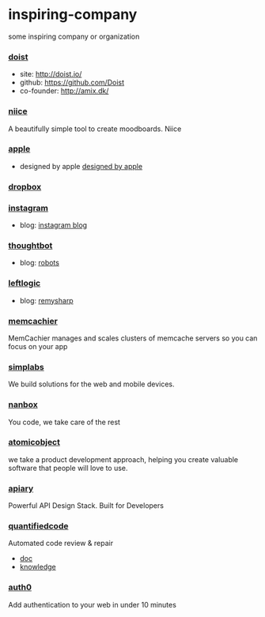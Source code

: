 # inspiring-company
some inspiring company or organization

### [doist](http://doist.io/)

- site: http://doist.io/
- github: https://github.com/Doist
- co-founder: http://amix.dk/

### [niice](https://niice.co/)

A beautifully simple tool to create moodboards. Niice  

### [apple](http://www.apple.com)  

- designed by apple [designed by apple](https://www.youtube.com/watch?v=xpmfTNjpF8U)  

### [dropbox](https://www.dropbox.com/)  

### [instagram](http://instagram.com)  

- blog: [instagram blog](http://blog.instagram.com)

### [thoughtbot](https://thoughtbot.com/)

- blog: [robots](https://robots.thoughtbot.com/)

### [leftlogic](http://leftlogic.com/)

- blog: [remysharp](https://remysharp.com)

### [memcachier](https://www.memcachier.com/)

MemCachier manages and scales clusters of memcache servers so you can focus on your app

### [simplabs](http://simplabs.com/)

We build solutions for the web and mobile devices. 

### [nanbox](https://nanobox.io/)

You code, we take care of the rest

### [atomicobject](https://atomicobject.com/)

we take a product development approach, helping you create valuable software that people will love to use.

### [apiary](https://apiary.io/)

Powerful API Design Stack. Built for Developers

### [quantifiedcode](https://www.quantifiedcode.com/)

Automated code review & repair

- [doc](http://docs.quantifiedcode.com/python-code-patterns/index.html)
- [knowledge](https://www.quantifiedcode.com/knowledge-base/)

### [auth0](https://auth0.com)

Add authentication to your web in under 10 minutes


